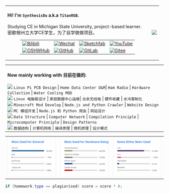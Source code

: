 <table>
    <tr>
        <td>
            <h4>Hi! I'm <code>SynthesisDu</code> a.k.a <code>TitanRGB</code>.</h4>
            <p>Studying CE in Michigan State University, project-based
                learner.</br>密歇根州立大学CE学生，为了自学做做项目。</p>
            <figure>
                <table>
                    <tr>
                        <td><a href='https://space.bilibili.com/62596542'><img
                                    src="https://img.shields.io/badge/-泰坦RGB-fb7299?style=flat&amp;logo=Bilibili&amp;logoColor=white"
                                    referrerpolicy="no-referrer" alt="Bilibili"></a>
                        </td>
                        <td><a
                                href='https://mp.weixin.qq.com/mp/profile_ext?action=home&amp;__biz=MzIxODQ0NzQ1OQ==&amp;scene=124&amp;uin=&amp;key=&amp;devicetype=Windows+10+x64&amp;version=63010043&amp;lang=zh_CN&amp;a8scene=7&amp;fontgear=2'><img
                                    src="https://img.shields.io/badge/-SynthesisDu-green?style=flat&amp;logo=Wechat&amp;logoColor=white"
                                    referrerpolicy="no-referrer" alt="Wechat"></a></td>
                        <td><a href='https://sketchfab.com/SynthesisDu'><img
                                    src="https://img.shields.io/badge/-SynthesisDu-1CAAD9?style=flat&amp;logo=Sketchfab&amp;logoColor=white"
                                    referrerpolicy="no-referrer" alt="Sketchfab"></a>
                        </td>
                        <td><a href='https://www.youtube.com/channel/UC81J1wPu1f1Dm3R8yWnrDqw'><img
                                    src="https://img.shields.io/badge/-SynRGB-FF0000?style=flat&amp;logo=YouTube&amp;logoColor=white"
                                    referrerpolicy="no-referrer" alt="YouTube"></a></td>
                    </tr>
                    <tr>
                        <td><a href='https://oshwhub.com/RGB_YES'><img
                                    src="https://img.shields.io/badge/-RGB_YES-5588ff?style=flat&amp;logo=data:image/png;base64,iVBORw0KGgoAAAANSUhEUgAAAB4AAAAeCAYAAAA7MK6iAAAA2UlEQVRIie1W0RLDIAjD3f7/l9nTro4RCFivvd3y1oomQQXlKoyZV1VZGTZwgLjPoHGEPRqGPXUK/kM8FwiHM6bOmAvGsefGLmy/U/eR41LqJnLKPXJcJbUC7DZ8rWeJbRB1WgsCIDGalCE61XSqV1zS5J17zJCnZ2QH8SwAolJA6EUZ7HQc4k/8+8TdU13uRha3TvVKCV0ilqzTdODtcdTAbbNn4MZax2kDD0R5gAJRWzw1rV5/j/aYdV8ifCO7x6UHnDMPgi0gkYDWG61aQKKKteW+nwsReQHXpy5D9yKlhQAAAABJRU5ErkJggg==&amp;logoColor=white"
                                    referrerpolicy="no-referrer" alt="OSHWHub"></a></td>
                        <td><a href='https://github.com/TitanRGB'><img
                                    src="https://img.shields.io/badge/-TitanRGB-3A3A3A?style=flat&amp;logo=GitHub&amp;logoColor=white"
                                    referrerpolicy="no-referrer" alt="GitHub"></a></td>
                        <td><a href='https://gitlab.com/SynthesisDu'><img
                                    src="https://img.shields.io/badge/-SynthesisDu-FFFFFF?style=flat&amp;logo=GitLab&amp"
                                    referrerpolicy="no-referrer" alt="GitLab"></a></td>
                        <td><a href='https://gitee.com/ddzbxh'><img
                                    src="https://img.shields.io/badge/-ddzbxh-C71D23?style=flat&amp;logo=Gitee&amp;logoColor=white"
                                    referrerpolicy="no-referrer" alt="Gitee"></a></td>
                    </tr>
                </table>
            </figure>
        </td>
        <td><img
                src="https://github-readme-stats.vercel.app/api?username=TitanRGB&show_icons=true&include_all_commits=true" />
        </td>
    </tr>
</table>
<table>
    <tr>
        <td><h4>Now mainly working with 目前在做的:</h4><div>
        <img src="https://shields.io/badge/Hardware-9cf?style=flat" />   <code>Linux Pi PCB Design</code> | <code>Home Data Center O&amp;M</code>| <code>Ham Radio</code> | <code>Hardware Collection</code> | <code>Water Cooling MOD</code><br/>
        <img src="https://shields.io/badge/硬件-9cf?style=flat" />   <code>Linux 电脑板设计</code> | <code>家庭数据中心运维</code>| <code>业余无线电</code> | <code>硬件收藏</code> | <code>水冷客制化</code><br/>
        <img src="https://shields.io/badge/Program-fc9?style=flat" />   <code>Minecraft Mod Develop</code> | <code>Node.js and Python Crawler</code> | <code>Website Design</code><br/>
        <img src="https://shields.io/badge/编程-fc9?style=flat" />   <code>MC 模组开发</code> | <code>Node.js 和 Python 爬虫</code> | <code>网站设计</code><br/>
        <img src="https://shields.io/badge/Studying-cac?style=flat" />   <code>Data Structure</code> | <code>Computer Network</code> | <code>Compilation Principle</code> | <code>Microcomputer Principle</code> | <code>Design Patterns</code><br/>
        <img src="https://shields.io/badge/在学-cac?style=flat" />   <code>数据结构</code> | <code>计算机网络</code> | <code>编译原理</code> | <code>微机原理</code> | <code>设计模式</code><br/>
        </div></td>
    </tr>
</table>
<table>
    <tr>
        <td>
            <!-- https://github-readme-stats.vercel.app/api/top-langs/?username=TitanRGB&langs_count=4&hide=HTML,CSS,Roff,TeX,Jupyter%20Notebook,Fortran,Cython,Batchfile,Makefile --><img
                src="./svg/Most Used for General.svg" />
        </td>
        <td>
            <!-- https://github-readme-stats.vercel.app/api/top-langs/?username=TitanRGB&langs_count=4&hide=C%2B%2B,Java,Python,JavaScript,Typescript,HTML,CSS,Roff,TeX,Jupyter%20Notebook,Fortran,Cython,Batchfile,Makefile --><img
                src="./svg/Most Used for Hardware Design.svg" />
        </td>
        <td>
            <!-- https://github-readme-stats.vercel.app/api/top-langs/?username=TitanRGB&langs_count=4&hide=Altium%20Designer,Wavefront%20Object,KiCad%20Layout,Gerber%20Image,Java,Python,JavaScript,Typescript,TeX,Roff,Jupyter%20Notebook,Fortran,Cython,HTML,Makefile --><img
                src="./svg/Some Other Been Used.svg" />
        </td>
    </tr>
</table>

```java
if (homework.type == plagiarised) score = score * 0;
```

